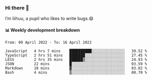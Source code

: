 ### Hi there 👋
I’m liihuu, a pupil who likes to write bugs.😄


#### 📊 Weekly development breakdown
<!--START_SECTION:waka-->

```text
From: 09 April 2022 - To: 16 April 2022

JavaScript   4 hrs 7 mins    ██████████░░░░░░░░░░░░░░░   39.52 %
TypeScript   2 hrs 51 mins   ███████░░░░░░░░░░░░░░░░░░   27.45 %
LESS         2 hrs 35 mins   ██████▒░░░░░░░░░░░░░░░░░░   24.93 %
JSON         22 mins         █░░░░░░░░░░░░░░░░░░░░░░░░   03.59 %
Markdown     18 mins         ▓░░░░░░░░░░░░░░░░░░░░░░░░   03.02 %
Bash         4 mins          ▒░░░░░░░░░░░░░░░░░░░░░░░░   00.70 %
```

<!--END_SECTION:waka-->

<!--
**liihuu/liihuu** is a ✨ _special_ ✨ repository because its `README.md` (this file) appears on your GitHub profile.

Here are some ideas to get you started:

- 🔭 I’m currently working on ...
- 🌱 I’m currently learning ...
- 👯 I’m looking to collaborate on ...
- 🤔 I’m looking for help with ...
- 💬 Ask me about ...
- 📫 How to reach me: ...
- 😄 Pronouns: ...
- ⚡ Fun fact: ...
-->
